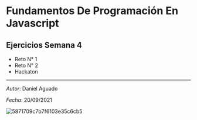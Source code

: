 # Fundamentos De Programación En Javascript
## Ejercicios Semana 4
* Reto N° 1
* Reto N° 2
* Hackaton

<hr>

*Autor*: Daniel Aguado

*Fecha*: 20/09/2021

![5871709c7b7f6103e35c6cb5](https://user-images.githubusercontent.com/18519933/131723326-d9bcb37f-6eb3-40d9-889a-9eec0f6dc51c.png)
